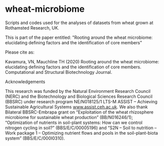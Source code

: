 # wheat-microbiome

Scripts and codes used for the analyses of datasets from wheat grown at Rothamsted Research, UK.

This is part of the paper entitled: "Rooting around the wheat microbiome: elucidating defining factors and the identification of core members"

Please cite as: 

Kavamura, VN, Mauchline TH (2020) Rooting around the wheat microbiome: elucidating defining factors and the identification of core members.
Computational and Structural Biotechnology Journal. 

Acknowledgements

This research was funded by the Natural Environment Research Council (NERC) and the Biotechnology and Biological Sciences Research Council (BBSRC) under research program NE/N018125/1 LTS-M ASSIST – Achieving Sustainable Agricultural Systems www.assist.ceh.ac.uk. 
We also thank Bilateral BBSRC-Embrapa grant on “Exploitation of the wheat rhizosphere microbiome for sustainable wheat production” (BB/N016246/1); “Optimization of nutrients in soil-plant systems: How can we control nitrogen cycling in soil?” (BBS/E/C/00005196) and “S2N – Soil to nutrition – Work package 1 – Optimizing nutrient flows and pools in the soil-plant-biota system” (BBS/E/C/000I0310). 
